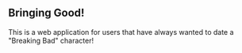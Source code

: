 ## Bringing Good!

This is a web application for users that have always wanted to date a "Breaking Bad" character!
